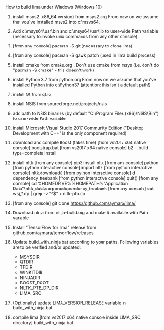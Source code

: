 How to build lima under Windows (Windows 10):

1. install msys2 (x86_64 version) from msys2.org
   From now on we assume that you've installed msys2 into c:\msys64.

2. Add c:\msys64\usr\bin and c:\msys64\usr\lib to user-wide Path variable (necessary to invoke unix commands from any other console).

3. [from any console] pacman -S git (necessary to clone lima)

4. [from any console] pacman -S gawk patch (used in lima build process)

5. install cmake from cmake.org . Don't use cmake from msys (i.e. don't do "pacman -S cmake" - this doesn't work)

6. install Python 3.7 from python.org
   From now on we assume that you've installed Python into c:\Python37 (attention: this isn't a default path!)

7. install Qt from qt.io

8. install NSIS from sourceforge.net/projects/nsis

9. add path to NSIS binaries (by default "C:\Program Files (x86)\NSIS\Bin") to user-wide Path variable

10. install Microsoft Visual Studio 2017 Community Edition ("Desktop Development with C++" is the only component required)

11. download and compile Boost (takes time)
    [from vs2017 x64 native console] bootstrap.bat
    [from vs2017 x64 native console] b2 --build-type=complete install

12. install nltk
    [from any console] pip3 install nltk
    [from any console] python
    [from python interactive console] import nltk
    [from python interactive console] nltk.download()
    [from python interactive console] d dependency_treebank
    [from python interactive console] quit()
    [from any console] cd %HOMEDRIVE%\%HOMEPATH%\"Application Data"\nltk_data\corpora\dependency_treebank
    [from any console] cat wsj_*.dp | grep -v "^$" > nltk-ptb.dp

13. [from any console] git clone https://github.com/aymara/lima/

14. Download ninja from ninja-build.org and make it available with Path variable

15. Install "TensorFlow for lima" release from github.com/aymara/tensorflow/releases

16. Update build_with_ninja.bat according to your paths. Following variables are to be verified and/or updated:
    - MSYSDIR
    - QTDIR
    - TFDIR
    - WINKITDIR
    - NINJADIR
    - BOOST_ROOT
    - NLTK_PTB_DP_DIR
    - LIMA_SRC

17. (Optionally) update LIMA_VERSION_RELEASE variable in build_with_ninja.bat

17. compile lima
    [from vs2017 x64 native console inside LIMA_SRC directory] build_with_ninja.bat
